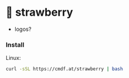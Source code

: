 # 🍓 strawberry

- logos?

### Install

Linux:
```bash
curl -sSL https://cmdf.at/strawberry | bash
```